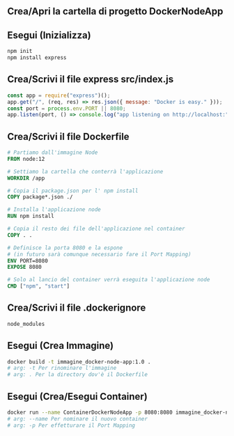 ## Crea/Apri la cartella di progetto DockerNodeApp

## Esegui (Inizializza)
```sh
npm init
npm install express
```

## Crea/Scrivi il file express src/index.js
```js
const app = require("express")();
app.get("/", (req, res) => res.json({ message: "Docker is easy." }));
const port = process.env.PORT || 8080;
app.listen(port, () => console.log("app listening on http://localhost:"+port));
```

## Crea/Scrivi il file Dockerfile
```dockerfile
# Partiamo dall'immagine Node
FROM node:12

# Settiamo la cartella che conterrà l'applicazione
WORKDIR /app

# Copia il package.json per l' npm install
COPY package*.json ./

# Installa l'applicazione node
RUN npm install

# Copia il resto dei file dell'applicazione nel container
COPY . .

# Definisce la porta 8080 e la espone
# (in futuro sarà comunque necessario fare il Port Mapping)
ENV PORT=8080
EXPOSE 8080

# Solo al lancio del container verrà eseguita l'applicazione node
CMD ["npm", "start"]
```

## Crea/Scrivi il file .dockerignore
```txt
node_modules
```

## Esegui (Crea Immagine)
```sh
docker build -t immagine_docker-node-app:1.0 .
# arg: -t Per rinominare l'immagine
# arg: . Per la directory dov'è il Dockerfile
```

## Esegui (Crea/Esegui Container)
```sh
docker run --name ContainerDockerNodeApp -p 8080:8080 immagine_docker-node-app:1.0
# arg: --name Per nominare il nuovo container
# arg: -p Per effetturare il Port Mapping
```
